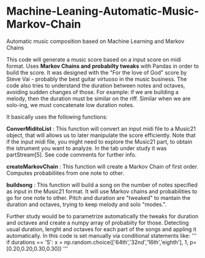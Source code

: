 # Machine-Leaning-Automatic-Music-Markov-Chain
Automatic music composition based on Machine Learning and Markov Chains

This code will generate a music score based on a input score on midi format. Uses **Markov Chains and probabilty tweaks** with 
Pandas in order to build the score. 
It was designed with the "For the love of God" score by Steve Vai - probably the best guitar virtuoso in the music business.
The code also tries to understand the duration between notes and octaves, avoiding sudden changes of those. For example: if we are building 
a melody, then the duration must be similar on the riff. Similar when we are solo-ing, we must concatenate low duration notes.

It basically uses the following functions:


**ConverMiditoList** : This function will convert an input midi file to a Music21 object, that will allows us to later manipulate the score 
efficiently. Note that if the input midi file, you might need to explore the Music21 part, to obtain the istrument you want to analyze. In 
the tab under study it was partStream[5]. See code comments for further info. 

**createMarkovChain** : This function will create a Markov Chain of first order. Computes probabiliites from one note to other.

**buildsong** : This function will build a song on the number of notes specified as input in the Music21 format. It will use Markov chains
and probabilities to  go for one note to other. Pitch and duration are "tweaked" to mantain the duration and octaves, trying to keep melody and solo "modes.".

Further study would be to parametrize automatically the tweaks for duration and octaves and create a numpy array of probabiity for those.
Detecting usual duration, lenght and octaves for each part of the songs and appling it automatically. In this code is set manually via 
conditional statements like:
'''
             if durations == 'S':
                x = np.random.choice(['64th','32nd','16th','eighth'], 1, p=[0.20,0.20,0.30,0.30])
'''
